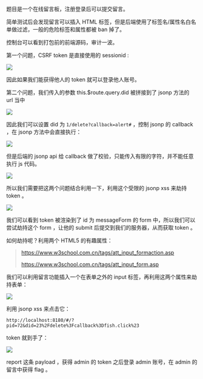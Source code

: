 题目是一个在线留言板，注册登录后可以提交留言。

简单测试后会发现留言可以插入 HTML 标签，但是后端使用了标签名/属性名白名单做过滤，一般的危险标签和属性都被 ban 掉了。

控制台可以看到打包前的前端源码，审计一波。

第一个问题，CSRF token 是直接使用的 sessionid :

![](https://i.loli.net/2019/10/22/gOsGlfUzZAvxHCM.png)

因此如果我们能获得他人的 token 就可以登录他人账号。

第二个问题，我们传入的参数 this.$route.query.did 被拼接到了 jsonp 方法的 url 当中

![](https://i.loli.net/2019/10/22/Tbzn8rgAt4S5Eh2.png)

因此我们可以设置 did 为 `1/delete?callback=alert#` ，控制 jsonp 的 callback ，在 jsonp 方法中会直接执行：

![](https://i.loli.net/2019/10/22/24iXxOwKMIyhUQ6.png)

但是后端的 jsonp api 给 callback 做了校验，只能传入有限的字符，并不能任意执行 js 代码。

![](https://i.loli.net/2019/10/22/tQNjDp18CKn27kd.png)

所以我们需要把这两个问题结合利用一下，利用这个受限的 jsonp xss 来劫持 token 。

![](https://i.loli.net/2019/10/22/yZWi6sHP2R9z3D1.png)

我们可以看到 token 被渲染到了 id 为 messageForm 的 form 中，所以我们可以尝试劫持这个 form ，让他的 submit 后提交到我们的服务器，从而获取 token 。

如何劫持呢？利用两个 HTML5 的有趣属性：

> https://www.w3school.com.cn/tags/att_input_formaction.asp
>
> https://www.w3school.com.cn/tags/att_input_form.asp

我们可以利用留言功能插入一个在表单之外的 input 标签，再利用这两个属性来劫持表单：

![](https://i.loli.net/2019/10/22/5TKfeWEpiXULMya.png)

利用 jsonp xss 来点击它：

```
http://localhost:8180/#/?pid=72&did=23%2Fdelete%3Fcallback%3Dfish.click%23
```

token 就到手了：

![](https://i.loli.net/2019/10/22/WouDfkrBwhLAX7P.png)

report 这条 payload ，获得 admin 的 token 之后登录 admin 账号，在 admin 的留言中获得 flag 。